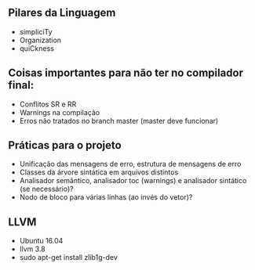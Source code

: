 ## Pilares da Linguagem
- simpliciTy
- Organization
- quiCkness
     
## Coisas importantes para não ter no compilador final:
- Conflitos SR e RR
- Warnings na compilação
- Erros não tratados no branch master (master deve funcionar)

## Práticas para o projeto
- Unificação das mensagens de erro, estrutura de mensagens de erro
- Classes da árvore sintática em arquivos distintos
- Analisador semântico, analisador toc (warnings) e analisador sintático (se necessário)?
- Nodo de bloco para várias linhas (ao invés do vetor)?

## LLVM
- Ubuntu 16.04
- llvm 3.8
- sudo apt-get install zlib1g-dev
